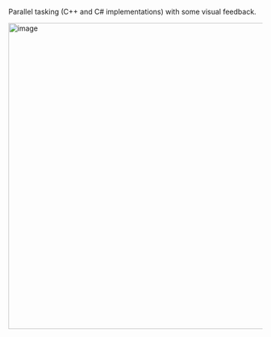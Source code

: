 Parallel tasking (C++ and C# implementations) with some visual feedback.

<img width="1022" height="606" alt="image" src="https://github.com/user-attachments/assets/e0df74ea-9ad3-4c61-82bf-80c4fcd1b5de" />
